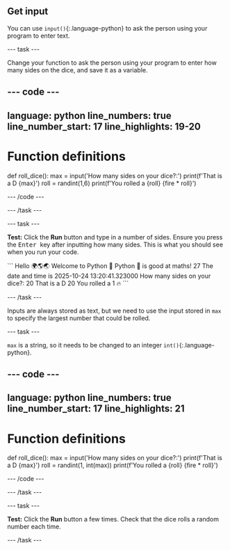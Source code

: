 ## Get input

You can use `input()`{:.language-python} to ask the person using your program to enter text.

--- task ---

Change your function to ask the person using your program to enter how many sides on the dice, and save it as a variable.

--- code ---
---
language: python
line_numbers: true
line_number_start: 17
line_highlights: 19-20
---
# Function definitions
def roll_dice():
    max = input('How many sides on your dice?:')
    print(f'That is a D {max}')
    roll = randint(1,6)
    print(f'You rolled a {roll} {fire * roll}')

--- /code ---

--- /task ---

--- task ---

**Test:** Click the **Run** button and type in a number of sides.
Ensure you press the <kbd> Enter </kbd> key after inputting how many sides.
This is what you should see when you run your code.

<div class="c-project-output">
```
Hello 🌍🌎🌏
Welcome to Python 🐍
Python 🐍 is good at maths!
27
The date and time is 2025-10-24 13:20:41.323000
How many sides on your dice?:
20 
That is a D 20
You rolled a 1 🔥
```

--- /task ---

Inputs are always stored as text, but we need to use the input stored in `max` to specify the largest number that could be rolled. 

--- task ---

`max` is a string, so it needs to be changed to an integer `int()`{:.language-python}.


--- code ---
---
language: python
line_numbers: true
line_number_start: 17
line_highlights: 21
---
# Function definitions        
def roll_dice():
    max = input('How many sides on your dice?:')
    print(f'That is a D {max}')
    roll = randint(1, int(max))
    print(f'You rolled a {roll} {fire * roll}')

--- /code ---

--- /task ---

--- task ---

**Test:** Click the **Run** button a few times. Check that the dice rolls a random number each time.

--- /task ---

